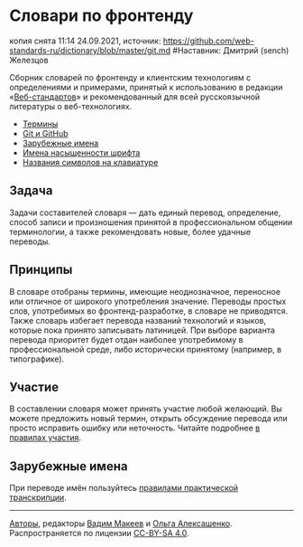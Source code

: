 # Словари по фронтенду

копия снята 11:14 24.09.2021, источник: https://github.com/web-standards-ru/dictionary/blob/master/git.md
#Наставник: Дмитрий (sench) Железцов 

Сборник словарей по фронтенду и клиентским технологиям с определениями и примерами, принятый к использованию в редакции «[Веб-стандартов](https://web-standards.ru)» и рекомендованный для всей русскоязычной литературы о веб-технологиях.

- [Термины](dictionary.md)
- [Git и GitHub](git.md)
- [Зарубежные имена](names.md)
- [Имена насыщенности шрифта](font-weights.md)
- [Названия символов на клавиатуре](keyboard.md)

## Задача

Задачи составителей словаря — дать единый перевод, определение, способ записи и произношения принятой в профессиональном общении терминологии, а также рекомендовать новые, более удачные переводы.

## Принципы

В словаре отобраны термины, имеющие неоднозначное, переносное или отличное от широкого употребления значение. Переводы простых слов, употребимых во фронтенд-разработке, в словаре не приводятся. Также словарь избегает перевода названий технологий и языков, которые пока принято записывать латиницей. При выборе варианта перевода приоритет будет отдан наиболее употребимому в профессиональной среде, либо исторически принятому (например, в типографике).

## Участие

В составлении словаря может принять участие любой желающий. Вы можете предложить новый термин, открыть обсуждение перевода или просто исправить ошибку или неточность. Читайте подробнее [в правилах участия](CONTRIBUTING.md).

## Зарубежные имена

При переводе имён пользуйтесь [правилами практической транскрипции](https://ru.wikipedia.org/wiki/Категория:Практическая_транскрипция_с_русским_языком).

---
[Авторы](https://github.com/web-standards-ru/dictionary/graphs/contributors), редакторы [Вадим Макеев](https://pepelsbey.net) и [Ольга Алексашенко](https://engelside.net/portfolio/). Распространяется по лицензии [CC-BY-SA 4.0](https://creativecommons.org/licenses/by-sa/4.0/deed.ru).
